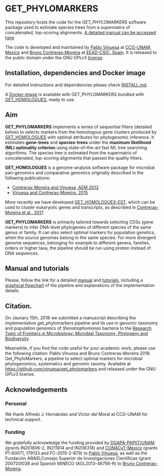# GET_PHYLOMARKERS

<!--Version Dec. 29cnd, 2017.-->

This repository hosts the code for the *GET_PHYLOMARKERS* software package used to estimate species trees from a supermatrix of concatenated, top-scoring alignments. [A detailed manual can be accessed here](doc/GET_PHYLOMARKERS_MANUAL.md) 

The code is developed and maintained by [Pablo Vinuesa](http://www.ccg.unam.mx/~vinuesa/) 
at [CCG-UNAM, Mexico](http://www.ccg.unam.mx/) and 
[Bruno Contreras-Moreira](https://digital.csic.es/cris/rp/rp02661/) 
 at [EEAD-CSIC, Spain](http://www.eead.csic.es/). It is released to the public domain under the GNU GPLv3 [license](./LICENSE).
 
## Installation, dependencies and Docker image

For detailed instructions and dependencies please check [INSTALL.md](INSTALL.md).

A [Docker image](https://hub.docker.com/r/csicunam/get_homologues) is available with GET_PHYLOMARKERS
bundled with [GET_HOMOLOGUES](https://github.com/eead-csic-compbio/get_homologues), ready to use.

## Aim
**GET_PHYLOMARKERS** implements a series of sequential filters (detailed below) to selects markers from the homologous gene clusters produced by [GET_HOMOLOGUES](https://github.com/eead-csic-compbio/get_homologues) with optimal attributes for phylogenomic inference. It estimates **gene-trees** and **species-trees** under the **maximum likelihood (ML) optimality criterion** using state-of-the-art fast ML tree searching algorithms. The species tree is estimated from the supermatrix of concatenated, top-scoring alignments that passed the quality filters. 

**GET_HOMOLOGUES** is a genome-analysis software package for microbial pan-genomics and comparative genomics originally described in the following publications: 

- [Contreras-Moreira and Vinuesa, AEM 2013](https://www.ncbi.nlm.nih.gov/pubmed/24096415)
- [Vinuesa and Contreras-Moreira, 2015](https://www.ncbi.nlm.nih.gov/pubmed/25343868) 

More recently we have developed [GET_HOMOLOGUES-EST](https://github.com/eead-csic-compbio/get_homologues), 
which can be used to cluster eukaryotic genes and transcripts, as described in [Contreras-Moreira et al., 2017](http://journal.frontiersin.org/article/10.3389/fpls.2017.00184/full).

**GET_PHYLOMARKERS** is primarily tailored towards selecting CDSs (gene markers) to infer DNA-level phylogenies of different species of the same genus or family. It can also select optimal markers for population genetics, when the source genomes belong to the same species.
For more divergent genome sequences, belonging for example to different genera, families, orders or higher taxa,
the pipeline should be run using protein instead of DNA sequences.

## Manual and tutorials

Please, follow the link for a detailed [manual](doc/GET_PHYLOMARKERS_MANUAL.md) and [tutorials](doc/GET_PHYLOMARKERS_MANUAL.md), including a [graphical flowchart](doc/GET_PHYLOMARKERS_MANUAL.md) of the pipeline and explanations of the implementation details.

## Citation.

On Jaunary 15th, 2018 we submitted a manuscript describing the implementation get_phylomarkers pipeline and its use in genomic taxonomy and population genomics of *Stenotrophomonas* bacteria to the [Research Topic of Frontiers in Microbiology: Microbial Taxonomy, Phylogeny and Biodiversity](http://journal.frontiersin.org/researchtopic/5493/microbial-taxonomy-phylogeny-and-biodiversity).

Meanwhile, if you find the code useful for your academic work, please use the following citation:
Pablo Vinuesa and Bruno Contreras-Moreira 2018. Get_PhyloMarkers, a pipeline to select optimal markers for microbial phylogenomics, systematics and genomic taxomy. Available at https://github.com/vinuesa/get_phylomarkers and released under the GNU GPLv3 license.

## Acknowledgements

### Personal
We thank Alfredo J. Hernández and Víctor del Moral at CCG-UNAM for technical support.

### Funding
We gratefully acknowledge the funding provided by [DGAPA-PAPIIT/UNAM](http://dgapa.unam.mx/index.php/impulso-a-la-investigacion/papiit) (grants IN201806-2, IN211814 and IN206318) and [CONACyT-Mexico](http://www.conacyt.mx/) (grants P1-60071, 179133 and FC-2015-2-879) to [Pablo Vinuesa](http://www.ccg.unam.mx/~vinuesa/), as well as the Fundación ARAID,Consejo  Superior  de Investigaciones Científicas (grant 200720I038 and Spanish MINECO (AGL2013-48756-R) to [Bruno Contreras-Moreira](https://digital.csic.es/cris/rp/rp02661).
